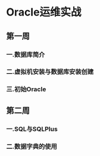 # Oracle运维实战

## 第一周

### 一.数据库简介
### 二.虚拟机安装与数据库安装创建
### 三.初始Oracle



## 第二周

### 一.SQL与SQLPlus

### 二.数据字典的使用
